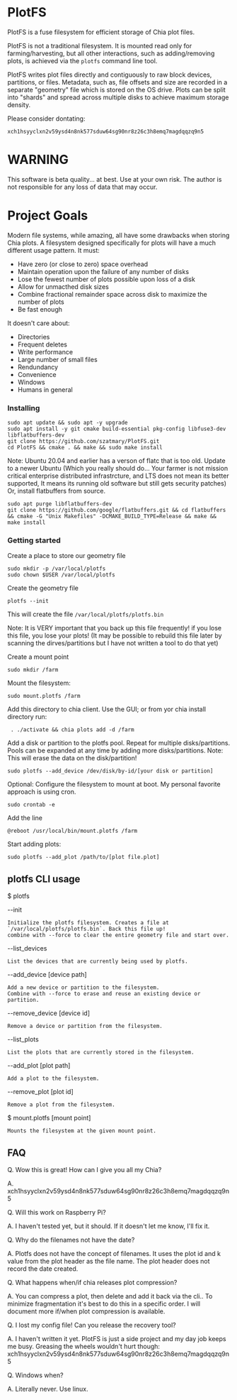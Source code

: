 # PlotFS
PlotFS is a fuse filesystem for efficient storage of Chia plot files.

PlotFS is not a traditional filesystem. It is mounted read only for farming/harvesting, but all other interactions, such as adding/removing plots, is achieved via the `plotfs` command line tool.

PlotFS writes plot files directly and contiguously to raw block devices, partitions, or files.
Metadata, such as, file offsets and size are recorded in a separate "geometry" file which is stored on the OS drive. Plots can be split into "shards" and spread across multiple disks to achieve maximum storage density.

Please consider dontating:

    xch1hsyyclxn2v59ysd4n8nk577sduw64sg90nr8z26c3h8emq7magdqqzq9n5

# WARNING
This software is beta quality... at best. Use at your own risk. 
The author is not responsible for any loss of data that may occur.

# Project Goals
Modern file systems, while amazing, all have some drawbacks when storing Chia plots.
A filesystem designed specifically for plots will have a much different usage pattern. It must:

* Have zero (or close to zero) space overhead
* Maintain operation upon the failure of any number of disks
* Lose the fewest number of plots possible upon loss of a disk
* Allow for unmacthed disk sizes
* Combine fractional remainder space across disk to maximize the number of plots
* Be fast enough

It doesn't care about:

* Directories
* Frequent deletes
* Write performance
* Large number of small files
* Rendundancy
* Convenience
* Windows
* Humans in general

### Installing

    sudo apt update && sudo apt -y upgrade
    sudo apt install -y git cmake build-essential pkg-config libfuse3-dev libflatbuffers-dev
    git clone https://github.com/szatmary/PlotFS.git
    cd PlotFS && cmake . && make && sudo make install

Note: Ubuntu 20.04 and earlier has a verson of flatc that is too old. Update to a newer Ubuntu (Which you really should do... Your farmer is not mission critical enterprise distributed infrastrcture, and  LTS does not mean its better supported, It means its running old software but still gets security patches) Or, install flatbuffers from source.

    sudo apt purge libflatbuffers-dev
    git clone https://github.com/google/flatbuffers.git && cd flatbuffers && cmake -G "Unix Makefiles" -DCMAKE_BUILD_TYPE=Release && make && make install


### Getting started

Create a place to store our geometry file
    
    sudo mkdir -p /var/local/plotfs
    sudo chown $USER /var/local/plotfs

Create the geometry file

    plotfs --init

This will create the file `/var/local/plotfs/plotfs.bin`

Note: It is VERY important that you back up this file frequently! if you lose this file, you lose your plots!
(It may be possible to rebuild this file later by scanning the dirves/partitions but I have not written a tool to do that yet)

Create a mount point

    sudo mkdir /farm

Mount the filesystem:

    sudo mount.plotfs /farm

Add this directory to chia client. Use the GUI; or from yor chia install directory run: 

     . ./activate && chia plots add -d /farm

Add a disk or partition to the plotfs pool. Repeat for multiple disks/partitions. Pools can be expanded at any time by adding more disks/partitions.
Note: This will erase the data on the disk/partition! 

    sudo plotfs --add_device /dev/disk/by-id/[your disk or partition]

Optional: Configure the filesystem to mount at boot. My personal favorite approach is using cron.

    sudo crontab -e

Add the line

    @reboot /usr/local/bin/mount.plotfs /farm

Start adding plots:

    sudo plotfs --add_plot /path/to/[plot file.plot]

## plotfs CLI usage

$ plotfs 

--init

    Initialize the plotfs filesystem. Creates a file at `/var/local/plotfs/plotfs.bin`. Back this file up!
    combine with --force to clear the entire geometry file and start over.

--list_devices

    List the devices that are currently being used by plotfs.

--add_device [device path] 

    Add a new device or partition to the filesystem.
    Combine with --force to erase and reuse an existing device or partition.

--remove_device [device id]

    Remove a device or partition from the filesystem.

--list_plots

    List the plots that are currently stored in the filesystem.

--add_plot [plot path]

    Add a plot to the filesystem.

--remove_plot [plot id]

    Remove a plot from the filesystem.

$ mount.plotfs [mount point]

    Mounts the filesystem at the given mount point.

## FAQ

Q. Wow this is great! How can I give you all my Chia?

A. xch1hsyyclxn2v59ysd4n8nk577sduw64sg90nr8z26c3h8emq7magdqqzq9n5

Q. Will this work on Raspberry Pi?

A. I haven't tested yet, but it should. If it doesn't let me know, I'll fix it.

Q. Why do the filenames not have the date?

A. Plotfs does not have the concept of filenames. It uses the plot id and k value from the plot header as the file name. The plot header does not record the date created.

Q. What happens when/if chia releases plot compression?

A. You can compress a plot, then delete and add it back via the cli.. To minimize fragmentation it's best to do this in a specific order. I will document more if/when plot compression is available.

Q. I lost my config file! Can you release the recovery tool?

A. I haven't written it yet. PlotFS is just a side project and my day job keeps me busy.
    Greasing the wheels wouldn't hurt though: xch1hsyyclxn2v59ysd4n8nk577sduw64sg90nr8z26c3h8emq7magdqqzq9n5

Q. Windows when?

A. Literally never. Use linux.
